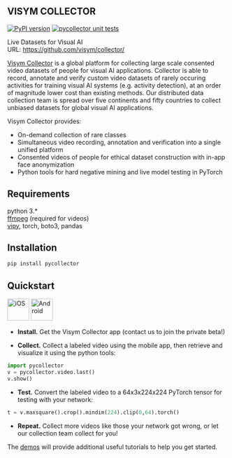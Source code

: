 VISYM COLLECTOR
-------------------
[![PyPI version](https://badge.fury.io/py/pycollector.svg)](https://badge.fury.io/py/pycollector) [![pycollector unit tests](https://github.com/visym/collector/workflows/pycollector%20unit%20tests/badge.svg)](https://github.com/visym/collector/actions?query=workflow%3A%22pycollector+unit+tests%22)

Live Datasets for Visual AI    
URL: https://github.com/visym/collector/    

[Visym Collector](https://visym.com/collector) is a global platform for collecting large scale consented video datasets of people for visual AI applications. Collector is able to record, annotate and verify custom video datasets of rarely occuring activities for training visual AI systems (e.g. activity detection), at an order of magnitude lower cost than existing methods. Our distributed data collection team is spread over five continents and fifty countries to collect unbiased datasets for global visual AI applications.
   
Visym Collector provides:  

* On-demand collection of rare classes  
* Simultaneous video recording, annotation and verification into a single unified platform  
* Consented videos of people for ethical dataset construction with in-app face anonymization
* Python tools for hard negative mining and live model testing in PyTorch


Requirements
-------------------
python 3.*    
[ffmpeg](https://ffmpeg.org/download.html) (required for videos)    
[vipy](https://github.com/visym/vipy), torch, boto3, pandas


Installation
-------------------

```python
pip install pycollector
```

Quickstart
-------------------

<a href="https://visym.com/collector"><img alt="iOS" src="https://developer.apple.com/app-store/marketing/guidelines/images/badge-download-on-the-app-store.svg" height="50"/></a>  <a href="https://visym.com/collector"><img alt="Android" src="https://upload.wikimedia.org/wikipedia/commons/7/78/Google_Play_Store_badge_EN.svg" height="50"/></a>


* **Install.** Get the Visym Collector app (contact us to join the private beta!)

* **Collect.**  Collect a labeled video using the mobile app, then retrieve and visualize it using the python tools:

```python
import pycollector
v = pycollector.video.last()
v.show()
```

* **Test.** Convert the labeled video to a 64x3x224x224 PyTorch tensor for testing with your network:

```python
t = v.maxsquare().crop().mindim(224).clip(0,64).torch()
```

* **Repeat.**  Collect more videos like those your network got wrong, or let our collection team collect for you!



The [demos](https://github.com/visym/collector/tree/master/demo) will provide additional useful tutorials to help you get started.



